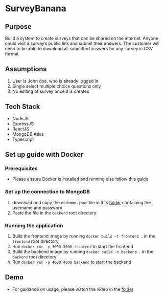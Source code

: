 # SurveyBanana

## Purpose 
Build a system to create surveys that can be shared on the internet. Anyone could visit a
survey’s public link and submit their answers. The customer will need to be able to download all
submitted answers for any survey in CSV format.

## Assumptions 
1. User is John doe, who is already logged in
2. Single select multiple choice questions only
3. No editing of survey once it is created 

## Tech Stack 
* NodeJS
* ExpressJS
* ReactJS
* MongoDB Atlas
* Typescript

## Set up guide with Docker
### Prerequisites 
* Please ensure Docker is installed and running else follow this [guide](https://docs.docker.com/engine/install/)

### Set up the connection to MongoDB
1. download and copy the `nodemon.json` file in this [folder](https://drive.google.com/drive/folders/1q1b01cxG7p3L5mxinOdcVdOnBm58QIJq?usp=sharing) containing the username and password
2. Paste the file in the `backend` root directory

### Running the application
1. Build the frontend image by running `docker build -t frontend .` in the `frontend` root directory
2. Run `docker run -p 3000:3000 frontend` to start the frontend
3. Build the backend image by running `docker build -t backend .` in the `backend` root directory
4. Run `docker run -p 4000:4000 backend` to start the backend

## Demo
* For guidance on usage, please watch the video in the [folder](https://drive.google.com/drive/folders/1q1b01cxG7p3L5mxinOdcVdOnBm58QIJq?usp=drive_link)
